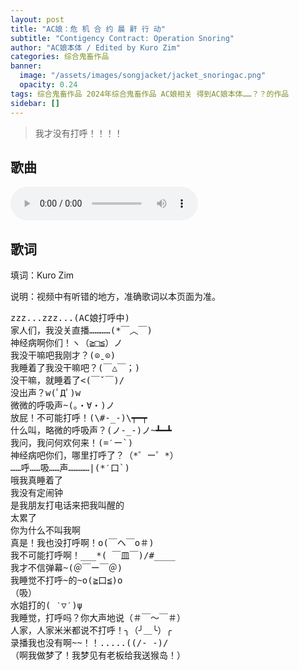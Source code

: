 ```yaml
---
layout: post
title: "AC娘：危 机 合 约 晨 鼾 行 动"
subtitle: "Contigency Contract: Operation Snoring"
author: "AC娘本体 / Edited by Kuro Zim"
categories: 综合鬼畜作品
banner: 
  image: "/assets/images/songjacket/jacket_snoringac.png"
  opacity: 0.24
tags: 综合鬼畜作品 2024年综合鬼畜作品 AC娘相关 得到AC娘本体……？？的作品
sidebar: []
---
```


> 我才没有打呼！！！！

## 歌曲

<audio controls><source src="/assets/audio/snorringac.mp3" type="audio/mp3"></audio>

## 歌词

填词：Kuro Zim

说明：视频中有听错的地方，准确歌词以本页面为准。

<pre>
zzz...zzz...(AC娘打呼中)
家人们，我没关直播…………(*￣︿￣)
神经病啊你们！ヽ（≧□≦）ノ
我没干嘛吧我刚才？(⊙ˍ⊙)
我睡着了我没干嘛吧？(￣△￣；)
没干嘛，就睡着了<(￣ˇ￣)/
没出声？w(ﾟДﾟ)w
微微的呼吸声~(。・∀・)ノ
放屁！不可能打呼！(\#-_-)\┯━┯
什么叫，略微的呼吸声？(ノ-_-)ノ~┻━┻
我问，我问何欢何来！(=′ー`)
神经病吧你们，哪里打呼了？（*゜ー゜*）
……呼……吸……声…………|(*′口`)
哦我真睡着了
我没有定闹钟
是我朋友打电话来把我叫醒的
太累了
你为什么不叫我啊
真是！我也没打呼啊！o(￣ヘ￣o＃)
我不可能打呼啊！___*( ￣皿￣)/#____
我才不信弹幕~(＠￣ー￣＠)
我睡觉不打呼~的~o(≧口≦)o
（吸）
水姐打的( ‵▽′)ψ
我睡觉，打呼吗？你大声地说（＃￣～￣＃）
人家，人家米米都说不打呼！╮（╯＿╰）╭
录播我也没有啊~~！！.....((/- -)/
（啊我做梦了！我梦见有老板给我送猴岛！）

</pre>
